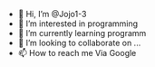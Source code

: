 - 👋 Hi, I’m @Jojo1-3
- 👀 I’m interested in programming 
- 🌱 I’m currently learning programm
- 💞️ I’m looking to collaborate on ...
- 📫 How to reach me Via Google


<!---
Jojo1-3/Jojo1-3 is a ✨ special ✨ repository because its `README.md` (this file) appears on your GitHub profile.
You can click the Preview link to take a look at your changes.
--->
